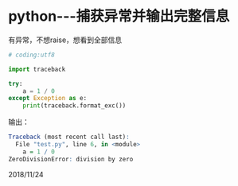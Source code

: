 # python---捕获异常并输出完整信息

有异常，不想raise，想看到全部信息  

```python
# coding:utf8

import traceback

try:
    a = 1 / 0
except Exception as e:
    print(traceback.format_exc())
```

输出：  
```r
Traceback (most recent call last):
  File "test.py", line 6, in <module>
    a = 1 / 0
ZeroDivisionError: division by zero
```


2018/11/24  
